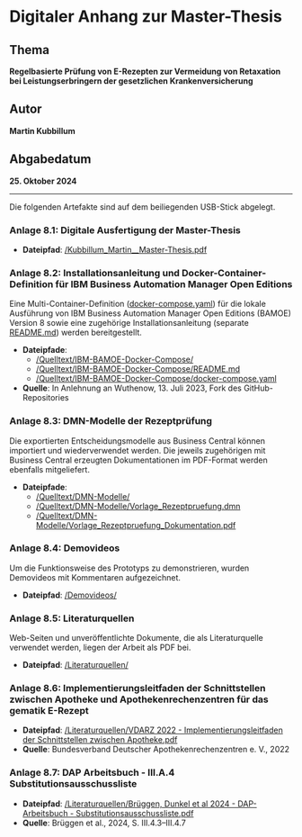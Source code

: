 # Digitaler Anhang zur Master-Thesis

## Thema
**Regelbasierte Prüfung von E-Rezepten zur Vermeidung von Retaxation bei Leistungserbringern der gesetzlichen Krankenversicherung**

## Autor
**Martin Kubbillum**

## Abgabedatum
**25. Oktober 2024**

---

Die folgenden Artefakte sind auf dem beiliegenden USB-Stick abgelegt.

### Anlage 8.1: Digitale Ausfertigung der Master-Thesis
- **Dateipfad**: [/Kubbillum_Martin__Master-Thesis.pdf](./Kubbillum_Martin__Master-Thesis.pdf)

### Anlage 8.2: Installationsanleitung und Docker-Container-Definition für IBM Business Automation Manager Open Editions
Eine Multi-Container-Definition ([docker-compose.yaml](./Quelltext/IBM-BAMOE-Docker-Compose/docker-compose.yaml)) für die lokale Ausführung von IBM Business Automation Manager Open Editions (BAMOE) Version 8 sowie eine zugehörige Installationsanleitung (separate [README.md](./Quelltext/IBM-BAMOE-Docker-Compose/README.md)) werden bereitgestellt.
- **Dateipfade**:
	- [/Quelltext/IBM-BAMOE-Docker-Compose/](./Quelltext/IBM-BAMOE-Docker-Compose/)   
	- [/Quelltext/IBM-BAMOE-Docker-Compose/README.md](./Quelltext/IBM-BAMOE-Docker-Compose/README.md)  
	- [/Quelltext/IBM-BAMOE-Docker-Compose/docker-compose.yaml](./Quelltext/IBM-BAMOE-Docker-Compose/docker-compose.yaml)
- **Quelle**: In Anlehnung an Wuthenow, 13. Juli 2023, Fork des GitHub-Repositories

### Anlage 8.3: DMN-Modelle der Rezeptprüfung
Die exportierten Entscheidungsmodelle aus Business Central können importiert und wiederverwendet werden. Die jeweils zugehörigen mit Business Central erzeugten Dokumentationen im PDF-Format werden ebenfalls mitgeliefert.
- **Dateipfade**:
	- [/Quelltext/DMN-Modelle/](./Quelltext/DMN-Modelle/)  
	- [/Quelltext/DMN-Modelle/Vorlage_Rezeptpruefung.dmn](./Quelltext/DMN-Modelle/Vorlage_Rezeptpruefung.dmn)  
	- [/Quelltext/DMN-Modelle/Vorlage_Rezeptpruefung_Dokumentation.pdf](./Quelltext/DMN-Modelle/Vorlage_Rezeptpruefung_Dokumentation.pdf)

### Anlage 8.4: Demovideos
Um die Funktionsweise des Prototyps zu demonstrieren, wurden Demovideos mit Kommentaren aufgezeichnet.
- **Dateipfad**: [/Demovideos/](./Demovideos/)

### Anlage 8.5: Literaturquellen
Web-Seiten und unveröffentlichte Dokumente, die als Literaturquelle verwendet werden, liegen der Arbeit als PDF bei.
- **Dateipfad**: [/Literaturquellen/](./Literaturquellen/)

### Anlage 8.6: Implementierungsleitfaden der Schnittstellen zwischen Apotheke und Apothekenrechenzentren für das gematik E-Rezept
- **Dateipfad**: [/Literaturquellen/VDARZ 2022 - Implementierungsleitfaden der Schnittstellen zwischen Apotheke.pdf](./Literaturquellen/VDARZ%202022%20-%20Implementierungsleitfaden%20der%20Schnittstellen%20zwischen%20Apotheke.pdf)
- **Quelle**: Bundesverband Deutscher Apothekenrechenzentren e. V., 2022

### Anlage 8.7: DAP Arbeitsbuch - III.A.4 Substitutionsausschussliste 
- **Dateipfad**: [/Literaturquellen/Brüggen, Dunkel et al 2024 - DAP-Arbeitsbuch - Substitutionsausschussliste.pdf](./Literaturquellen/Brueggen,%20Dunkel%20et%20al%202024%20-%20DAP-Arbeitsbuch%20-%20Substitutionsausschussliste.pdf)
- **Quelle**: Brüggen et al., 2024, S. III.4.3–III.4.7